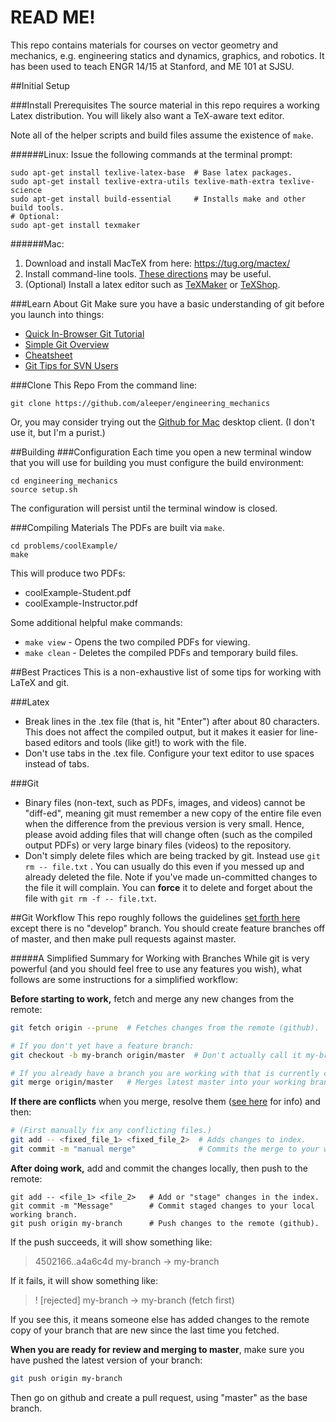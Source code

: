 READ ME!
=======

This repo contains materials for courses on vector geometry and mechanics,
e.g. engineering statics and dynamics, graphics, and robotics.
It has been used to teach ENGR 14/15 at Stanford, and ME 101 at SJSU.

##Initial Setup

###Install Prerequisites
The source material in this repo requires a working Latex distribution.
You will likely also want a TeX-aware text editor.

Note all of the helper scripts and build files assume the existence of `make`.

######Linux:
Issue the following commands at the terminal prompt:
```
sudo apt-get install texlive-latex-base  # Base latex packages.
sudo apt-get install texlive-extra-utils texlive-math-extra texlive-science
sudo apt-get install build-essential     # Installs make and other build tools.
# Optional:
sudo apt-get install texmaker
```
######Mac:
1. Download and install MacTeX from here: https://tug.org/mactex/
1. Install command-line tools. [These directions](http://osxdaily.com/2014/02/12/install-command-line-tools-mac-os-x/) may be useful.
1. (Optional) Install a latex editor such as
[TeXMaker](http://www.xm1math.net/texmaker/download.html#macosx) or
[TeXShop](http://pages.uoregon.edu/koch/texshop/obtaining.html).


###Learn About Git
Make sure you have a basic understanding of git before you launch into things:

* [Quick In-Browser Git Tutorial](https://try.github.io/)
* [Simple Git Overview](http://rogerdudler.github.io/git-guide/)
* [Cheatsheet](https://training.github.com/kit/downloads/github-git-cheat-sheet.pdf)
* [Git Tips for SVN Users](http://www.davewentzel.com/content/git-gotchas-savvy-svnr)


###Clone This Repo
From the command line:
```
git clone https://github.com/aleeper/engineering_mechanics
```
Or, you may consider trying out the
[Github for Mac](https://mac.github.com/) desktop client.
(I don't use it, but I'm a purist.)


##Building
###Configuration
Each time you open a new terminal window that you will use for
building you must configure the build environment:
```
cd engineering_mechanics
source setup.sh
```
The configuration will persist until the terminal window is closed.

###Compiling Materials
The PDFs are built via `make`.
```
cd problems/coolExample/
make
```

This will produce two PDFs:

* coolExample-Student.pdf
* coolExample-Instructor.pdf

Some additional helpful make commands:

* `make view`  - Opens the two compiled PDFs for viewing.
* `make clean` - Deletes the compiled PDFs and temporary build files.

##Best Practices
This is a non-exhaustive list of some tips for working with LaTeX and git.

###Latex

* Break lines in the .tex file (that is, hit "Enter") after about 80 characters.
This does not affect the compiled output, but it makes it easier for line-based
editors and tools (like git!) to work with the file.
* Don't use tabs in the .tex file. Configure your text editor to use spaces
instead of tabs.

###Git
* Binary files (non-text, such as PDFs, images, and videos) cannot be "diff-ed",
meaning git must remember a new copy of the entire file even when the difference
from the previous version is very small. Hence, please avoid adding files that
will change often (such as the compiled output PDFs) or very large binary files
(videos) to the repository.
* Don't simply delete files which are being tracked by git. Instead use
`git rm -- file.txt` . You can usually do this even if you messed up and already
deleted the file. Note if you've made un-committed changes to the file it will
complain. You can **force** it to delete and forget about the file with `git rm -f -- file.txt`.

##Git Workflow
This repo roughly follows the guidelines
[set forth here](http://nvie.com/posts/a-successful-git-branching-model/)
except there is no "develop" branch. You should create feature branches off of master,
and then make pull requests against master.

#####A Simplified Summary for Working with Branches
While git is very powerful (and you should feel free to use any features you wish),
what follows are some instructions for a simplified workflow:

**Before starting to work,** fetch and merge any new changes from the remote:
```bash
git fetch origin --prune  # Fetches changes from the remote (github).

# If you don't yet have a feature branch:
git checkout -b my-branch origin/master  # Don't actually call it my-branch.

# If you already have a branch you are working with that is currently checked out:
git merge origin/master   # Merges latest master into your working branch.
```

**If there are conflicts** when you merge, resolve them
([see here](https://help.github.com/articles/resolving-a-merge-conflict-from-the-command-line/) for info)
and then:
```bash
# (First manually fix any conflicting files.)
git add -- <fixed_file_1> <fixed_file_2>  # Adds changes to index.
git commit -m "manual merge"              # Commits the merge to your working branch.
```

**After doing work,** add and commit the changes locally, then push to the remote:
```
git add -- <file_1> <file_2>   # Add or "stage" changes in the index.
git commit -m "Message"        # Commit staged changes to your local working branch.
git push origin my-branch      # Push changes to the remote (github).
```

If the push succeeds, it will show something like:
>  4502166..a4a6c4d  my-branch -> my-branch

If it fails, it will show something like:
>  ! [rejected]        my-branch -> my-branch (fetch first)

If you see this, it means someone else has added changes to the remote copy of
your branch that are new since the last time you fetched.

**When you are ready for review and merging to master**,
make sure you have pushed the latest version of your branch:
```bash
git push origin my-branch
```

Then go on github and create a pull request, using "master" as the base branch.
